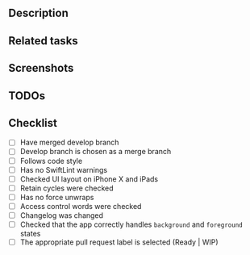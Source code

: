 ## Description
<!--- Describe your changes in detail: new app logic, important classes or functions, added frameworks etc. -->

## Related tasks
<!--- Add links for related tasks in JIRA -->

## Screenshots
<!--- Add screenshots of updated UI if needed -->

## TODOs
<!--- Add list of unfinished tasks if needed -->

## Checklist
<!--- Go over all the following points, and put an `x` in all the boxes that apply. -->
- [ ] Have merged develop branch
- [ ] Develop branch is chosen as a merge branch
- [ ] Follows code style
- [ ] Has no SwiftLint warnings
- [ ] Checked UI layout on iPhone X and iPads
- [ ] Retain cycles were checked
- [ ] Has no force unwraps
- [ ] Access control words were checked
- [ ] Changelog was changed
- [ ] Checked that the app correctly handles `background` and `foreground` states 
- [ ] The appropriate pull request label is selected (Ready | WIP)
